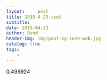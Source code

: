 ```yaml
---
layout:     post
title: 2019-4-23-tset
subtitle:
date: 2019-04-23
author: Bend
header-img: img/post-bg-ios9-web.jpg
catalog: true
tags:
    - 
---
```

0.498924 